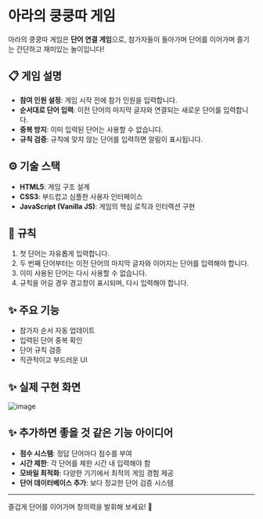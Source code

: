 # 아라의 쿵쿵따 게임

아라의 쿵쿵따 게임은 **단어 연결 게임**으로, 참가자들이 돌아가며 단어를 이어가며 즐기는 간단하고 재미있는 놀이입니다!

## 📋 게임 설명

- **참여 인원 설정**: 게임 시작 전에 참가 인원을 입력합니다.
- **순서대로 단어 입력**: 이전 단어의 마지막 글자와 연결되는 새로운 단어를 입력합니다.
- **중복 방지**: 이미 입력된 단어는 사용할 수 없습니다.
- **규칙 검증**: 규칙에 맞지 않는 단어를 입력하면 알림이 표시됩니다.

## ⚙️ 기술 스택

- **HTML5**: 게임 구조 설계
- **CSS3**: 부드럽고 심플한 사용자 인터페이스
- **JavaScript (Vanilla JS)**: 게임의 핵심 로직과 인터랙션 구현

## 📌 규칙

1. 첫 단어는 자유롭게 입력합니다.
2. 두 번째 단어부터는 이전 단어의 마지막 글자와 이어지는 단어를 입력해야 합니다.
3. 이미 사용된 단어는 다시 사용할 수 없습니다.
4. 규칙을 어길 경우 경고창이 표시되며, 다시 입력해야 합니다.

## ✨ 주요 기능

- 참가자 순서 자동 업데이트
- 입력된 단어 중복 확인
- 단어 규칙 검증
- 직관적이고 부드러운 UI

## ✨ 실제 구현 화면

![image](https://github.com/user-attachments/assets/9539c846-7e7c-427b-a1df-2ff5a9d9df33)


## ✨ 추가하면 좋을 것 같은 기능 아이디어

- **점수 시스템**: 정답 단어마다 점수를 부여
- **시간 제한**: 각 단어를 제한 시간 내 입력해야 함
- **모바일 최적화**: 다양한 기기에서 최적의 게임 경험 제공
- **단어 데이터베이스 추가**: 보다 정교한 단어 검증 시스템

---

즐겁게 단어를 이어가며 창의력을 발휘해 보세요! 🎉
